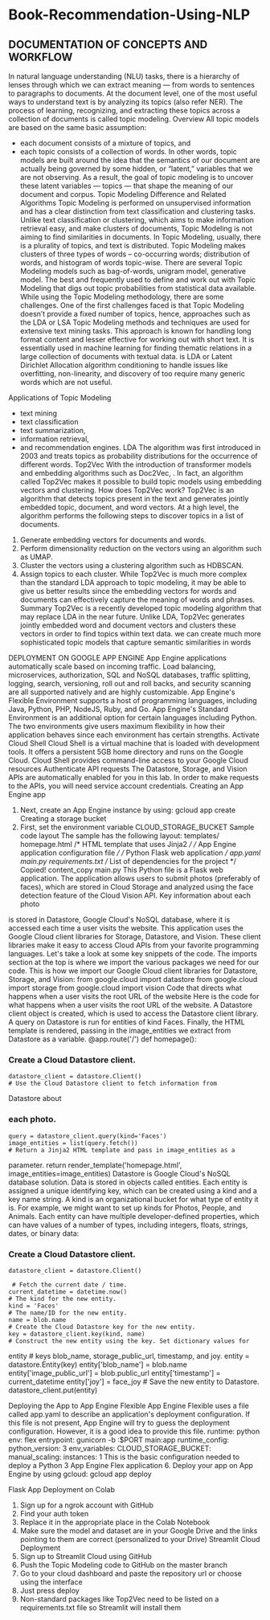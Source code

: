 # Book-Recommendation-Using-NLP

## DOCUMENTATION OF CONCEPTS AND WORKFLOW
In natural language understanding (NLU) tasks, there is a hierarchy of lenses through which we can extract meaning — from words to sentences to paragraphs to documents. At the document level, one of the most useful ways to understand text is by analyzing its topics (also refer NER). The process of learning, recognizing, and extracting these topics across a collection of documents is called topic modeling.
Overview
All topic models are based on the same basic assumption:
* each document consists of a mixture of topics, and
* each topic consists of a collection of words.
In other words, topic models are built around the idea that the semantics of our document are actually being governed by some hidden, or “latent,” variables that we are not observing. As a result, the goal of topic modeling is to uncover these latent variables — topics — that shape the meaning of our document and corpus.
Topic Modeling Difference and Related Algorithms
Topic Modeling is performed on unsupervised information and has a clear distinction from text classification and clustering tasks. Unlike text classification or clustering, which aims to make information retrieval easy, and make clusters of documents, Topic Modeling is not aiming to find similarities in documents. In Topic Modeling, usually, there is a plurality of topics, and text is distributed.
Topic Modeling makes clusters of three types of words – co-occurring words; distribution of words, and histogram of words topic-wise. There are several Topic Modeling models such as bag-of-words, unigram model, generative model.
The best and frequently used   to define and work out with Topic Modeling that digs out topic probabilities from statistical
data available. While using the Topic Modeling methodology, there are some challenges. One of the first challenges faced is that Topic Modeling doesn’t provide a fixed number of topics, hence, approaches such as the LDA or LSA
Topic Modeling methods and techniques are used for extensive text mining tasks. This approach is known for handling long format content and lesser effective for working out with short text. It is essentially used in machine learning for finding thematic relations in a large collection of documents with textual data.
 is LDA or Latent Dirichlet Allocation
algorithm
 conditioning to handle issues like overfitting, non-linearity, and discovery of too
require
  many generic words which are not useful.
 
 Applications of Topic Modeling
* text mining
* text classification
* text summarization,
* information retrieval,
* and recommendation engines.
LDA
The algorithm was first introduced in 2003 and treats topics as probability distributions for the occurrence of different words.
Top2Vec
With the introduction of transformer models and embedding algorithms such as Doc2Vec,
. In fact, an algorithm called Top2Vec makes it possible to build topic models using embedding vectors and clustering.
How does Top2Vec work?
Top2Vec is an algorithm that detects topics present in the text and generates jointly embedded topic, document, and word vectors. At a high level, the algorithm performs the following steps to discover topics in a list of documents.
1. Generate embedding vectors for documents and words.
2. Perform dimensionality reduction on the vectors using an
algorithm such as UMAP.
3. Cluster the vectors using a clustering algorithm such as
HDBSCAN.
4. Assign topics to each cluster.
While Top2Vec is much more complex than the standard LDA approach to topic modeling, it may be able to give us better results since the embedding vectors for words and documents can effectively capture the meaning of words and phrases.
Summary
Top2Vec is a recently developed topic modeling algorithm that may replace LDA in the near future. Unlike LDA, Top2Vec generates jointly embedded word and document vectors and clusters these vectors in order to find topics within text data.
we can create much more sophisticated topic models that capture semantic
 similarities in words
   
 DEPLOYMENT ON GOOGLE APP ENGINE
App Engine applications automatically scale based on incoming traffic. Load balancing, microservices, authorization, SQL and NoSQL databases, traffic splitting, logging, search, versioning, roll out and roll backs, and security scanning are all supported natively and are highly customizable.
App Engine's Flexible Environment supports a host of programming languages, including Java, Python, PHP, NodeJS, Ruby, and Go. App Engine's Standard Environment is an additional option for certain languages including Python. The two environments give users maximum flexibility in how their application behaves since each environment has certain strengths.
Activate Cloud Shell
Cloud Shell is a virtual machine that is loaded with development tools. It offers a persistent 5GB home directory and runs on the Google Cloud. Cloud Shell provides command-line access to your Google Cloud resources
Authenticate API requests
The Datastore, Storage, and Vision APIs are automatically enabled for you in this lab. In order to make requests to the APIs, you will need service account credentials.
Creating an App Engine app

 1. Next, create an App Engine instance by using:
gcloud app create
Creating a storage bucket
1. First, set the environment variable CLOUD_STORAGE_BUCKET
Sample code layout
The sample has the following layout:
templates/
  homepage.html
/* HTML template that uses Jinja2 */
/* App Engine application configuration file */
/* Python Flask web application */
app.yaml
main.py
requirements.txt /* List of dependencies for the project */ Copied!
content_copy
main.py
This Python file is a Flask web application. The application allows users to submit photos (preferably of faces), which are stored in Cloud Storage and analyzed using the face detection feature of the Cloud Vision API. Key information about each photo

 is stored in Datastore, Google Cloud's NoSQL database, where it is accessed each time a user visits the website.
This application uses the Google Cloud client libraries for Storage, Datastore, and Vision. These client libraries make it easy to access Cloud APIs from your favorite programming languages.
Let's take a look at some key snippets of the code.
The imports section at the top is where we import the various packages we need for our code. This is how we import our Google Cloud client libraries for Datastore, Storage, and Vision:
from google.cloud import datastore
from google.cloud import storage
from google.cloud import vision
Code that directs what happens when a user visits the root URL of the website
Here is the code for what happens when a user visits the root URL of the website. A Datastore client object is created, which is used to access the Datastore client library. A query on Datastore is run for entities of kind Faces. Finally, the HTML template is rendered, passing in the image_entities we extract from Datastore as a variable.
@app.route('/')
def homepage():

### Create a Cloud Datastore client.
    datastore_client = datastore.Client()
    # Use the Cloud Datastore client to fetch information from
Datastore about
### each photo.
    query = datastore_client.query(kind='Faces')
    image_entities = list(query.fetch())
    # Return a Jinja2 HTML template and pass in image_entities as a
parameter.
    return render_template('homepage.html',
image_entities=image_entities)
Datastore is Google Cloud's NoSQL database solution. Data is stored in objects called entities. Each entity is assigned a unique identifying key, which can be created using a kind and a key name string. A kind is an organizational bucket for what type of entity it is. For example, we might want to set up kinds for Photos, People, and Animals.
Each entity can have multiple developer-defined properties, which can have values of a number of types, including integers, floats, strings, dates, or binary data:
### Create a Cloud Datastore client.
    datastore_client = datastore.Client()

     # Fetch the current date / time.
    current_datetime = datetime.now()
    # The kind for the new entity.
    kind = 'Faces'
    # The name/ID for the new entity.
    name = blob.name
    # Create the Cloud Datastore key for the new entity.
    key = datastore_client.key(kind, name)
    # Construct the new entity using the key. Set dictionary values for
entity
    # keys blob_name, storage_public_url, timestamp, and joy.
    entity = datastore.Entity(key)
    entity['blob_name'] = blob.name
    entity['image_public_url'] = blob.public_url
    entity['timestamp'] = current_datetime
    entity['joy'] = face_joy
    # Save the new entity to Datastore.
    datastore_client.put(entity)

 Deploying the App to App Engine Flexible
App Engine Flexible uses a file called app.yaml to describe an application's deployment configuration. If this file is not present, App Engine will try to guess the deployment configuration. However, it is a good idea to provide this file.
 runtime: python
 env: flex
 entrypoint: gunicorn -b :$PORT main:app
 runtime_config:
 python_version: 3
 env_variables:
 CLOUD_STORAGE_BUCKET:
 manual_scaling:
 instances: 1
This is the basic configuration needed to deploy a Python 3 App Engine Flex application
6. Deploy your app on App Engine by using gcloud: gcloud app deploy

Flask App Deployment on Colab
1. Sign up for a ngrok account with GitHub
2. Find your auth token
3. Replace it in the appropriate place in the Colab Notebook
4. Make sure the model and dataset are in your Google Drive and the links
pointing to them are correct (personalized to your Drive)
Streamlit Cloud Deployment
1. Sign up to Streamlit Cloud using GitHub
2. Push the Topic Modeling code to GitHub on the master branch
3. Go to your cloud dashboard and paste the repository url or choose using the
interface
4. Just press deploy
5. Non-standard packages like Top2Vec need to be listed on a requirements.txt file so
Streamlit will install them

